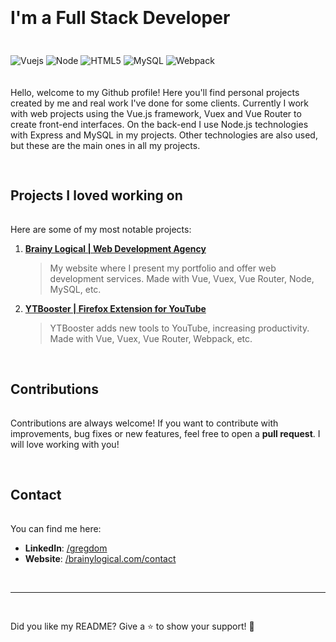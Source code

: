 <h1 style="padding:20px 0 22px 0;">I'm a Full Stack Developer</h1>

<p>
 <img align="center" src="https://img.shields.io/badge/Vue.js-35495E?style=for-the-badge&logo=vuedotjs&logoColor=4FC08D" alt="Vuejs">
 <img align="center" src="https://img.shields.io/badge/Node.js-43853D?style=for-the-badge&logo=node.js&logoColor=white" alt="Node">
<img align="center" src="https://img.shields.io/badge/Express.js-404D59?style=for-the-badge" alt="HTML5">
<img align="center" src="https://img.shields.io/badge/MySQL-00000F?style=for-the-badge&logo=mysql&logoColor=white" alt="MySQL">
<img align="center" src="https://img.shields.io/badge/webpack-%238DD6F9.svg?style=for-the-badge&logo=webpack&logoColor=black" alt="Webpack">
</p>

<p style="padding:20px 0 30px 0;">
Hello, welcome to my Github profile! Here you'll find personal projects created by me and real work I've done for some clients. Currently I work with web projects using the Vue.js framework, Vuex and Vue Router to create front-end interfaces. On the back-end I use Node.js technologies with Express and MySQL in my projects. Other technologies are also used, but these are the main ones in all my projects.
</p>

<h2 style="padding:0 0 16px 0;">Projects I loved working on</h2>

Here are some of my most notable projects:

1. [**Brainy Logical | Web Development Agency**](https://github.com/gregdom/brainy-logical-spa)

   > My website where I present my portfolio and offer web development services. Made with Vue, Vuex, Vue Router, Node, MySQL, etc.

2. [**YTBooster | Firefox Extension for YouTube**](https://github.com/gregdom/ytbooster-firefox-extension)

   > YTBooster adds new tools to YouTube, increasing productivity. Made with Vue, Vuex, Vue Router, Webpack, etc.

<h2 style="padding:30px 0 16px 0;">Contributions</h2>

Contributions are always welcome! If you want to contribute with improvements, bug fixes or new features, feel free to open a **pull request**. I will love working with you!

<h2 style="padding:30px 0 16px 0;">Contact</h2>

You can find me here:

- **LinkedIn**: [/gregdom](https://www.linkedin.com/in/gregorydom/)
- **Website**: [/brainylogical.com/contact](https://brainylogical.com/contact)

<br/>

---

<p style="padding:30px 0 16px 0;">
  Did you like my README? Give a ⭐️ to show your support! 🙌
</p>
